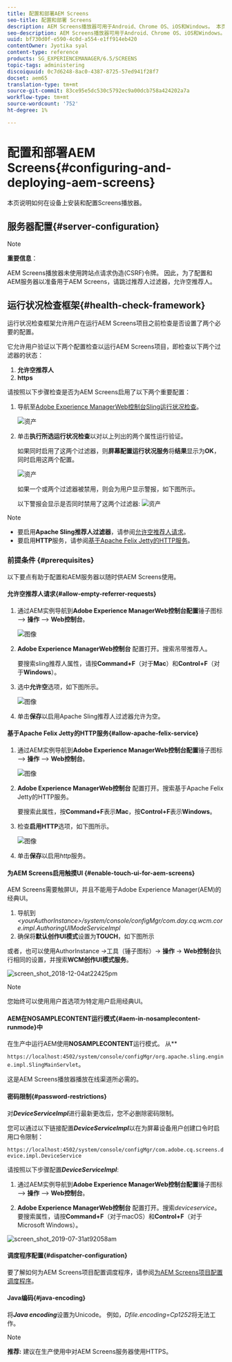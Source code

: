 ```yaml
---
title: 配置和部署AEM Screens
seo-title: 配置和部署 Screens
description: AEM Screens播放器可用于Android、Chrome OS、iOS和Windows。 本页介绍了AEM Screens的配置和部署，并概括了播放器设备的h/w选择指南。
seo-description: AEM Screens播放器可用于Android、Chrome OS、iOS和Windows。 本页介绍了AEM Screens的配置和部署，并概括了播放器设备的h/w选择指南。
uuid: bf730d0f-e590-4c0d-a554-e1ff914eb420
contentOwner: Jyotika syal
content-type: reference
products: SG_EXPERIENCEMANAGER/6.5/SCREENS
topic-tags: administering
discoiquuid: 0c7d6248-8ac0-4387-8725-57ed941f28f7
docset: aem65
translation-type: tm+mt
source-git-commit: 83ce95e5dc530c5792ec9a00dcb758a424202a7a
workflow-type: tm+mt
source-wordcount: '752'
ht-degree: 1%

---
```



# 配置和部署AEM Screens{#configuring-and-deploying-aem-screens}

本页说明如何在设备上安装和配置Screens播放器。

## 服务器配置{#server-configuration}

>[!NOTE]
>
>**重要信息**：
>
>AEM Screens播放器未使用跨站点请求伪造(CSRF)令牌。 因此，为了配置和AEM服务器以准备用于AEM Screens，请跳过推荐人过滤器，允许空推荐人。

## 运行状况检查框架{#health-check-framework}

运行状况检查框架允许用户在运行AEM Screens项目之前检查是否设置了两个必要的配置。

它允许用户验证以下两个配置检查以运行AEM Screens项目，即检查以下两个过滤器的状态：

1. **允许空推荐人**
2. **https**

请按照以下步骤检查是否为AEM Screens启用了以下两个重要配置：

1. 导航至[Adobe Experience ManagerWeb控制台Sling运行状况检查](http://localhost:4502/system/console/healthcheck?tags=screensconfigs&amp;overrideGlobalTimeout=)。

   ![资产](assets/health-check1.png)


2. 单击&#x200B;**执行所选运行状况检查**&#x200B;以对以上列出的两个属性运行验证。

   如果同时启用了这两个过滤器，则&#x200B;**屏幕配置运行状况服务**&#x200B;将&#x200B;**结果**&#x200B;显示为&#x200B;**OK**，同时启用这两个配置。

   ![资产](assets/health-check2.png)

   如果一个或两个过滤器被禁用，则会为用户显示警报，如下图所示。

   以下警报会显示是否同时禁用了这两个过滤器:
   ![资产](assets/health-check3.png)

>[!NOTE]
>
>* 要启用&#x200B;**Apache Sling推荐人过滤器**，请参阅[允许空推荐人请求](/help/user-guide/configuring-screens-introduction.md#allow-empty-referrer-requests)。
>* 要启用&#x200B;**HTTP**&#x200B;服务，请参阅[基于Apache Felix Jetty的HTTP服务](/help/user-guide/configuring-screens-introduction.md#allow-apache-felix-service)。


### 前提条件 {#prerequisites}

以下要点有助于配置和AEM服务器以随时供AEM Screens使用。

#### 允许空推荐人请求{#allow-empty-referrer-requests}

1. 通过AEM实例导航到&#x200B;**Adobe Experience ManagerWeb控制台配置**&#x200B;锤子图标—> **操作** —> **Web控制台**。

   ![图像](assets/config/empty-ref1.png)

1. **Adobe Experience ManagerWeb控制台** 配置打开。搜索吊带推荐人。

   要搜索sling推荐人属性，请按&#x200B;**Command+F**（对于&#x200B;**Mac**）和&#x200B;**Control+F**（对于&#x200B;**Windows**）。

1. 选中&#x200B;**允许空**&#x200B;选项，如下图所示。

   ![图像](assets/config/empty-ref2.png)

1. 单击&#x200B;**保存**&#x200B;以启用Apache Sling推荐人过滤器允许为空。


#### 基于Apache Felix Jetty的HTTP服务{#allow-apache-felix-service}

1. 通过AEM实例导航到&#x200B;**Adobe Experience ManagerWeb控制台配置**&#x200B;锤子图标—> **操作** —> **Web控制台**。

   ![图像](assets/config/empty-ref1.png)

1. **Adobe Experience ManagerWeb控制台** 配置打开。搜索基于Apache Felix Jetty的HTTP服务。

   要搜索此属性，按&#x200B;**Command+F**&#x200B;表示&#x200B;**Mac**，按&#x200B;**Control+F**&#x200B;表示&#x200B;**Windows**。

1. 检查&#x200B;**启用HTTP**&#x200B;选项，如下图所示。

   ![图像](assets/config/config-1.png)

1. 单击&#x200B;**保存**&#x200B;以启用&#x200B;*http*&#x200B;服务。

#### 为AEM Screens启用触摸UI {#enable-touch-ui-for-aem-screens}

AEM Screens需要触屏UI，并且不能用于Adobe Experience Manager(AEM)的经典UI。

1. 导航到&#x200B;*&lt;yourAuthorInstance>/system/console/configMgr/com.day.cq.wcm.core.impl.AuthoringUIModeServiceImpl*
1. 确保将&#x200B;**默认创作UI模式**&#x200B;设置为&#x200B;**TOUCH**，如下图所示

或者，也可以使用AuthorInstance *->*&#x200B;工具（锤子图标）-> **操作** -> **Web控制台**&#x200B;执行相同的设置，并搜索&#x200B;**WCM创作UI模式服务**。

![screen_shot_2018-12-04at22425pm](assets/screen_shot_2018-12-04at22425pm.png)

>[!NOTE]
>
>您始终可以使用用户首选项为特定用户启用经典UI。

#### AEM在NOSAMPLECONTENT运行模式{#aem-in-nosamplecontent-runmode}中

在生产中运行AEM使用&#x200B;**NOSAMPLECONTENT**&#x200B;运行模式。 从&#x200B;**

`https://localhost:4502/system/console/configMgr/org.apache.sling.engine.impl.SlingMainServlet`。

这是AEM Screens播放器播放在线渠道所必需的。

#### 密码限制{#password-restrictions}

对&#x200B;***DeviceServiceImpl***&#x200B;进行最新更改后，您不必删除密码限制。

您可以通过以下链接配置&#x200B;***DeviceServiceImpl***&#x200B;以在为屏幕设备用户创建口令时启用口令限制：

`https://localhost:4502/system/console/configMgr/com.adobe.cq.screens.device.impl.DeviceService`

请按照以下步骤配置&#x200B;***DeviceServiceImpl***:

1. 通过AEM实例导航到&#x200B;**Adobe Experience ManagerWeb控制台配置**&#x200B;锤子图标—> **操作** —> **Web控制台**。

1. **Adobe Experience ManagerWeb控制台** 配置打开。搜索&#x200B;*deviceservice*。 要搜索属性，请按&#x200B;**Command+F**（对于macOS）和&#x200B;**Control+F**（对于Microsoft Windows）。

![screen_shot_2019-07-31at92058am](assets/screen_shot_2019-07-31at92058am.png)

#### 调度程序配置{#dispatcher-configuration}

要了解如何为AEM Screens项目配置调度程序，请参阅[为AEM Screens项目配置调度程序](dispatcher-configurations-aem-screens.md)。

#### Java编码{#java-encoding}

将&#x200B;***Java encoding***&#x200B;设置为Unicode。 例如，*Dfile.encoding=Cp1252*&#x200B;将无法工作。

>[!NOTE]
>**推荐:**
>建议在生产使用中对AEM Screens服务器使用HTTPS。








